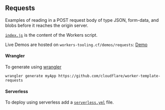 ## Requests

Examples of reading in a POST request body of type JSON, form-data, and blobs before it reaches the origin server.

[`index.js`](https://github.com/cloudflare/worker-template-requests/blob/master/index.js) is the content of the Workers script.

Live Demos are hosted on `workers-tooling.cf/demos/requests`:
[Demo](http://workers-tooling.cf/demos/requests/)

#### Wrangler
To generate using [wrangler](https://github.com/cloudflare/wrangler)

```
wrangler generate myApp https://github.com/cloudflare/worker-template-requests
```

#### Serverless
To deploy using serverless add a [`serverless.yml`](https://serverless.com/framework/docs/providers/cloudflare/) file.
